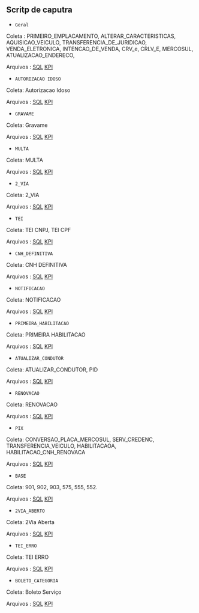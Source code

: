 ## Scritp de caputra

* `Geral`

Coleta : PRIMEIRO_EMPLACAMENTO,
ALTERAR_CARACTERISTICAS,
AQUISICAO_VEICULO,
TRANSFERENCIA_DE_JURIDICAO,
VENDA_ELETRONICA,
INTENCAO_DE_VENDA,
CRV_e,
CRLV_E,
MERCOSUL,
ATUALIZACAO_ENDERECO,

Arquivos :
[SQL](https://github.com/Fe11ipe/Script/blob/main/oracle/sql/geral.sql)
[KPI](https://github.com/Fe11ipe/Script/blob/main/oracle/KPI/geral.sql)


* `AUTORIZACAO IDOSO`

Coleta: Autorizacao Idoso

Arquivos :
[SQL](https://github.com/Fe11ipe/Script/blob/main/oracle/KPI/Autorizacao_idoso.sql)
[KPI](https://github.com/Fe11ipe/Script/blob/main/oracle/sql/Autorizacao_idoso.sql)

* `GRAVAME`

Coleta: Gravame

Arquivos :
[SQL](https://github.com/Fe11ipe/Script/blob/main/oracle/KPI/GRAVAME.sql)
[KPI](https://github.com/Fe11ipe/Script/blob/main/oracle/sql/GRAVAME.sql)


* `MULTA`

Coleta: MULTA

Arquivos :
[SQL](https://github.com/Fe11ipe/Script/blob/main/oracle/KPI/MULTA.sql)
[KPI](https://github.com/Fe11ipe/Script/blob/main/oracle/sql/MULTA.sql)


* `2_VIA`

Coleta: 2_VIA

Arquivos :
[SQL](https://github.com/Fe11ipe/Script/blob/main/oracle/KPI/2_VIA.sql)
[KPI](https://github.com/Fe11ipe/Script/blob/main/oracle/sql/2_VIA.sql)


* `TEI`

Coleta:  TEI CNPJ,  TEI CPF

Arquivos :
[SQL](https://github.com/Fe11ipe/Script/blob/main/oracle/KPI/TEI.sql)
[KPI](https://github.com/Fe11ipe/Script/blob/main/oracle/sql/TEI.sql)


* `CNH_DEFINITIVA`

Coleta: CNH DEFINITIVA

Arquivos :
[SQL](https://github.com/Fe11ipe/Script/blob/main/oracle/KPI/CNH_DEFINITIVA.sql)
[KPI](https://github.com/Fe11ipe/Script/blob/main/oracle/sql/CNH_DEFINITIVA.sql)

* `NOTIFICACAO`

Coleta: NOTIFICACAO

Arquivos :
[SQL](https://github.com/Fe11ipe/Script/blob/main/oracle/KPI/NOTIFICACAO.sql)
[KPI](https://github.com/Fe11ipe/Script/blob/main/oracle/sql/NOTIFICACAO.sql)

* `PRIMEIRA_HABILITACAO`

Coleta: PRIMEIRA HABILITACAO

Arquivos :
[SQL](https://github.com/Fe11ipe/Script/blob/main/oracle/KPI/PRIMEIRA_HABILITACAO.sql)
[KPI](https://github.com/Fe11ipe/Script/blob/main/oracle/sql/PRIMEIRA_HABILITACAO.sql)

* `ATUALIZAR_CONDUTOR`

Coleta: ATUALIZAR_CONDUTOR, PID

Arquivos :
[SQL](https://github.com/Fe11ipe/Script/blob/main/oracle/KPI/ATUALIZAR_CONDUTOR.sql)
[KPI](https://github.com/Fe11ipe/Script/blob/main/oracle/sql/ATUALIZAR_CONDUTOR.sql)

* `RENOVACAO`

Coleta: RENOVACAO

Arquivos :
[SQL](https://github.com/Fe11ipe/Script/blob/main/oracle/KPI/RENOVACAO.sql)
[KPI](https://github.com/Fe11ipe/Script/blob/main/oracle/sql/RENOVACAO.sql)


* `PIX`

Coleta: CONVERSAO_PLACA_MERCOSUL,
SERV_CREDENC,
TRANSFERENCIA_VEICULO,
HABILITACAOA,
HABILITACAO_CNH_RENOVACA

Arquivos :
[SQL](https://github.com/Fe11ipe/Script/blob/main/oracle/KPI/PIX.sql)
[KPI](https://github.com/Fe11ipe/Script/blob/main/oracle/sql/PIX.sql)


* `BASE`

Coleta: 
901,
902,
903,
575,
555,
552.

Arquivos :
[SQL](https://github.com/Fe11ipe/Script/blob/main/oracle/KPI/BASE.sql)
[KPI](https://github.com/Fe11ipe/Script/blob/main/oracle/sql/BASE.sql)


* `2VIA_ABERTO`

Coleta: 2Via Aberta

Arquivos :
[SQL](https://github.com/Fe11ipe/Script/blob/main/oracle/KPI/2VIA_ABERTO.sql)
[KPI](https://github.com/Fe11ipe/Script/blob/main/oracle/sql/2VIA_ABERTO.sql)


* `TEI_ERRO`

Coleta: TEI ERRO

Arquivos :
[SQL](https://github.com/Fe11ipe/Script/blob/main/oracle/KPI/TEI_ERRO.sql)
[KPI](https://github.com/Fe11ipe/Script/blob/main/oracle/sql/TEI_ERRO.sql)


* `BOLETO_CATEGORIA`

Coleta: Boleto Serviço

Arquivos :
[SQL](https://github.com/Fe11ipe/Script/blob/main/oracle/KPI/BOLETO_CATEGORIA.sql)
[KPI](https://github.com/Fe11ipe/Script/blob/main/oracle/sql/BOLETO_CATEGORIA.sql)
